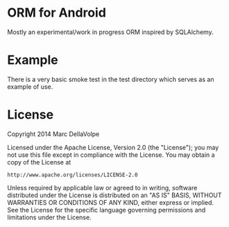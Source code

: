 ORM for Android
===============

Mostly an experimental/work in progress ORM inspired by SQLAlchemy.

Example
=======

There is a very basic smoke test in the test directory which serves as an example of use.

License
=======

Copyright 2014 Marc DellaVolpe

Licensed under the Apache License, Version 2.0 (the "License");
you may not use this file except in compliance with the License.
You may obtain a copy of the License at

    http://www.apache.org/licenses/LICENSE-2.0

Unless required by applicable law or agreed to in writing, software
distributed under the License is distributed on an "AS IS" BASIS,
WITHOUT WARRANTIES OR CONDITIONS OF ANY KIND, either express or implied.
See the License for the specific language governing permissions and
limitations under the License.
